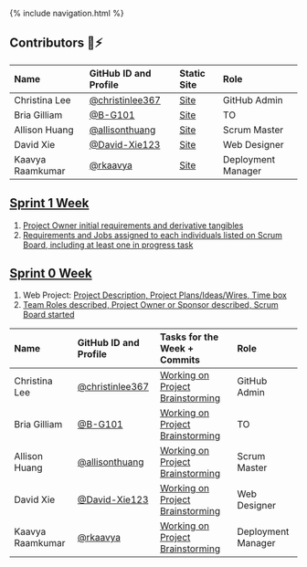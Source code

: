 {% include navigation.html %}

## Contributors 👋⚡️

| Name | GitHub ID and Profile | Static Site | Role |
|:-----|:----------------------|:------|:--------|
| Christina Lee | [@christinlee367](https://github.com/christinlee367) | [Site](https://christinlee367.github.io/) | GitHub Admin
| Bria Gilliam | [@B-G101](https://github.com/B-G101) | [Site](http://b-g101.github.io) | TO
| Allison Huang | [@allisonthuang](https://github.com/allisonthuang) | [Site](http://allisonthuang.github.io) | Scrum Master
| David Xie | [@David-Xie123](https://github.com/David-Xie123) | [Site](https://github.com/David-Xie123/David-Xie123.github.io) | Web Designer
| Kaavya Raamkumar | [@rkaavya](https://github.com/rkaavya) | [Site](https://github.com/rkaavya/rkaavya.github.io) | Deployment Manager

## [Sprint 1 Week](https://github.com/christinlee367/womenInSTEMandDavid/issues/7)
1. [Project Owner initial requirements and derivative tangibles](https://github.com/christinlee367/womenInSTEMandDavid#readme)
2. [Requirements and Jobs assigned to each individuals listed on Scrum Board, including at least one in progress task](https://github.com/christinlee367/womenInSTEMandDavid/projects/1)

## [Sprint 0 Week](https://github.com/christinlee367/womenInSTEMandDavid/issues/2)
1. Web Project: [Project Description, Project Plans/Ideas/Wires, Time box](https://github.com/christinlee367/womenInSTEMandDavid#readme)
2. [Team Roles described, Project Owner or Sponsor described, Scrum Board started](https://github.com/christinlee367/womenInSTEMandDavid#readme)

| Name | GitHub ID and Profile | Tasks for the Week + Commits | Role | 
|:-----|:----------------------|:------|:--------|
| Christina Lee | [@christinlee367](https://github.com/christinlee367) | [Working on Project Brainstorming](https://github.com/christinlee367/womenInSTEMandDavid#readme) | GitHub Admin
| Bria Gilliam | [@B-G101](https://github.com/B-G101) | [Working on Project Brainstorming](https://github.com/christinlee367/womenInSTEMandDavid#readme) | TO
| Allison Huang | [@allisonthuang](https://github.com/allisonthuang) | [Working on Project Brainstorming](https://github.com/christinlee367/womenInSTEMandDavid#readme) | Scrum Master
| David Xie | [@David-Xie123](https://github.com/David-Xie123) | [Working on Project Brainstorming](https://github.com/christinlee367/womenInSTEMandDavid#readme) | Web Designer
| Kaavya Raamkumar | [@rkaavya](https://github.com/rkaavya) | [Working on Project Brainstorming](https://github.com/christinlee367/womenInSTEMandDavid#readme) | Deployment Manager
